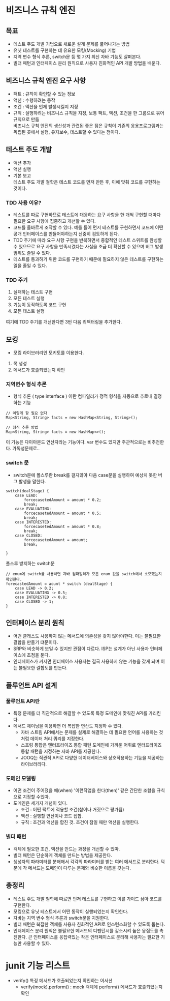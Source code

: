 # 비즈니스 규칙 엔진
## 목표
- 테스트 주도 개발 기법으로 새로운 설계 문제를 풀어나가는 방법
- 유닛 테스트를 구현하는 데 유요한 모킹(Mocking) 기법
- 지역 변수 형식 추론, switch문 등 몇 가지 최신 자바 기능도 살펴본다.
- 빌더 패턴과 인터페이스 분리 원칙으로 사용자 친화적인 API 개발 방법을 배운다.

## 비즈니스 규칙 엔진 요구 사항
- 팩트 : 규칙이 확인할 수 있는 정보
- 액션 : 수행하려는 동작
- 조건 : 액션을 언제 발생시킬지 지정
- 규칙 : 실행하려는 비즈니스 규칙을 지정, 보통 팩트, 액션, 조건을 한 그룹으로 묶어 규칙으로 만듦  
비즈니스 규칙 엔진의 생산성과 관련된 좋은 점은 규칙이 기존의 응용프로그램과는 독립된 곳에서 실행, 유지보수, 테스트할 수 있다는 점이다.

## 테스트 주도 개발
- 액션 추가
- 액션 실행
- 기본 보고  
테스트 주도 개발 철학은 테스트 코드를 먼저 만든 후, 이에 맞춰 코드를 구현하는 것이다.

### TDD 사용 이유?
- 테스트를 따로 구현하므로 테스트에 대응하는 요구 사항을 한 개씩 구현할 때마다 필요한 요구 사항에 집중하고 개선할 수 있다.
- 코드를 올바르게 조작할 수 있다. 예를 들어 먼저 테스트를 구현하면서 코드에 어떤 공개 인터페이스를 만들어야하는지 신중히 검토하게 된다.
- TDD 주기에 따라 요구 사항 구현을 반복하면서 종합적인 테스트 스위트를 완성할 수 있으므로 요구 사항을 만족시켰다는 사실을 조금 더 확신할 수 있으며 버그 발생 범위도 줄일 수 있다.
- 테스트를 통과하기 위한 코드를 구현하기 때문에 필요하지 않은 테스트를 구현하는 일을 줄일 수 있다.

### TDD 주기
1. 실패하는 테스트 구현
2. 모든 테스트 실행
3. 기능이 동작하도록 코드 구현
4. 모든 테스트 실행

여기에 TDD 주기를 개선한다면 3번 다음 리팩터링을 추가한다.

## 모킹
- 모킹 라이브러리인 모키토를 이용한다.
1. 목 생성
2. 메서드가 호출되었는지 확인

### 지역변수 형식 추론
- 형식 추론 ( type interface ) 이란 컴파일러가 정적 형식을 자동으로 추로내 결정하는 기능
```
// 이렇게 할 필요 없다
Map<String, String> facts = new HashMap<String, String>();

// 형식 추론 방법
Map<String, String> facts = new HashMap<>();
```
이 기능은 다이아몬드 연산자라는 기능이다.
var 변수도 있지만 주관적으로는 비추천한다. 가독성문제로..

### switch 문
- switch문에 폴스루란 break를 걸지않아 다음 case문을 실행하여 예상치 못한 버그 발생을 말한다.
```
switch(dealStage) {
    case LEAD:
        forcecasetedAmount = amount * 0.2;
        break;
    case EVALUATING:
        forcecasetedAmount = amount * 0.5;
        break;
    case INTERESTED:
        forcecasetedAmount = amount * 0.8;
        break;
    case CLOSED:
        forcecasetedAmount = amount;
        break;
    
}
```
폴스루 방지하는 switch문
```
// enum에 switch를 사용하면 자바 컴파일러가 모든 enum 값을 switch에서 소모했는지 확인한다.
forecastedAmount = aount * switch (dealStage) {
    case LEAD -> 0.2;
    case EVALUATING -> 0.5;
    case INTERESTED -> 0.8;
    case CLOSED -> 1;
}
```

## 인터페이스 분리 원칙
- 어떤 클래스도 사용하지 않는 메서드에 의존성을 갖지 않아야한다. 이는 불필요한 결합을 만들기 떄문이다.
- SRP와 비슷하게 보일 수 있지만 관점이 다르다. ISP는 설계가 아닌 사용자 인터페이스에 초점을 둔다.
- 인터페이스가 커지면 인터페이스 사용자는 결국 사용하지 않는 기능을 갖게 되며 이는 불필요한 결합도를 만든다.

## 플루언트 API 설계
### 풀루언트 API란
- 특정 문제를 더 직관적으로 해결할 수 있도록 특정 도메인에 맞춰진 API를 가리킨다.
- 메서드 체이닝을 이용하면 더 복잡한 연산도 지정하 수 있다.
  - 자바 스트림 API에서는 문제를 실제로 해결하는 데 필요한 언어를 사용하는 것처럼 데이터 처리 쿼리를 지정한다.
  - 스프링 통합은 엔터프라이즈 통합 패턴 도메인에 가까운 어휘로 엔터프라이즈 통합 패턴을 지정하는 자바 API를 제공한다.
  - JOOQ는 직관적 API로 다양한 데이터베이스와 상호작용하는 기능을 제공하는 라이브러리다.

### 도메인 모델링
- 어떤 조건이 주어졌을 때(when) '이런작업을 한다(then)' 같은 간단한 조합을 규칙으로 지정할 수있따.
- 도메인은 세가지 개념이 있다.
  - 조건 : 어떤 팩트에 적용할 조건(참이나 거짓으로 평가됨)
  - 액션 : 실행할 연산이나 코드 집합.
  - 규칙 : 조건과 액션을 합친 것. 조건이 참일 때만 액션을 실행한다.

### 빌더 패턴
- 객체에 필요한 조건, 액션을 만드는 과정을 개선할 수 있따.
- 빌더 패턴은 단순하게 객체를 만드는 방법을 제공한다.
- 생성자의 파라미터를 분해해서 각각의 파라미터를 받는 여러 메서드로 분리한다. 덕분에 각 메서드는 도메인이 다루는 문제와 비슷한 이름을 갖는다.

## 총정리
- 테스트 주도 개발 철학에 따르면 먼저 테스트를 구현하고 이를 가이드 삼아 코드를 구현한다.
- 모킹으로 유닛 테스트에서 어떤 동작이 실행되었는지 확인한다.
- 자바는 지역 변수 형식 추론과 switch문을 지원한다.
- 빌더 패턴은 복잡한 객체를 사용자 친화적인 API로 인스턴스화할 수 있도록 돕는다.
- 인터페이스 분리 원칙은 불필요한 메서드의 디펜던시를 감소시켜 높은 응집도를 촉진한다. 큰 인터페이스를 응집력있는 작은 인터페이스로 분리해 사용자는 필요한 기능만 사용할 수 있다.

# junit 기능 리스트
- verify() 특정 메서드가 호출되었는지 확인하는 어서션
  - verify(mock).perform() : mock 객체에 perform() 메서드가 호출되었는지 확인
